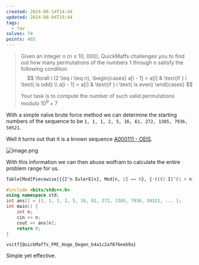 ```yaml
---
created: 2024-06-14T14:44
updated: 2024-08-04T19:44
tags:
  - fav
solves: 74
points: 465
---
```


> Given an integer n (n ≤ 10, 000), QuickMaffs challenges you to find out how many permutations of the numbers 1 through n satisfy the following condition $$
\forall i (2 \leq i \leq n),
\begin{cases}
a[i - 1] < a[i] & \text{if } i \text{ is odd} \\
a[i - 1] > a[i] & \text{if } i \text{ is even}
\end{cases} $$
>
> Your task is to compute the number of such valid permutations modulo $10^9 + 7$

With a simple naïve brute force method we can determine the starting numbers of the sequence to be `1, 1, 1, 2, 5, 16, 61, 272, 1385, 7936, 50521`.

Well it turns out that it is a known sequence [A000111 - OEIS](https://oeis.org/A000111).

![image.png](https://res.cloudinary.com/kumonochisanaka/image/upload/v1718426215/2024/06/44d2f330354b8fbd8becaaffda273618.png)

With this information we can then abuse wolfram to calculate the entire problem range for us.

```python
Table[Mod[Piecewise[{{I^n EulerE[n], Mod[n, 2] == 0}, {-(((2 I)^(1 + n) (-1 + 2^(1 + n)) BernoulliB[1 + n])/(1 + n)), Mod[n, 2] == 1}}],1000000007], {n, 9001,10000}]
```

```cpp
#include <bits/stdc++.h>
using namespace std;
int ans[] = {1, 1, 1, 2, 5, 16, 61, 272, 1385, 7936, 50521, ... };
int main() {
    int n;
    cin >> n;
    cout << ans[n];
    return 0;
}
```

```flag
vsctf{QuickMaffs_FMC_Huge_Degen_b4a1c2af876eeb9a}
```

Simple yet effective.

